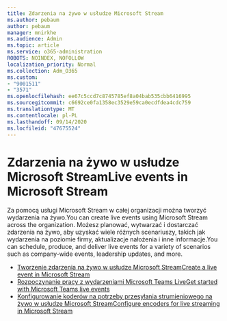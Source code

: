 ```yaml
---
title: Zdarzenia na żywo w usłudze Microsoft Stream
ms.author: pebaum
author: pebaum
manager: mnirkhe
ms.audience: Admin
ms.topic: article
ms.service: o365-administration
ROBOTS: NOINDEX, NOFOLLOW
localization_priority: Normal
ms.collection: Adm_O365
ms.custom:
- "9001511"
- "3571"
ms.openlocfilehash: ee67c5ccd7c8745785ef8a04bab535cbb6416995
ms.sourcegitcommit: c6692ce0fa1358ec3529e59ca0ecdfdea4cdc759
ms.translationtype: MT
ms.contentlocale: pl-PL
ms.lasthandoff: 09/14/2020
ms.locfileid: "47675524"
---
```

# <a name="live-events-in-microsoft-stream"></a><span data-ttu-id="11eab-102">Zdarzenia na żywo w usłudze Microsoft Stream</span><span class="sxs-lookup"><span data-stu-id="11eab-102">Live events in Microsoft Stream</span></span>

<span data-ttu-id="11eab-103">Za pomocą usługi Microsoft Stream w całej organizacji można tworzyć wydarzenia na żywo.</span><span class="sxs-lookup"><span data-stu-id="11eab-103">You can create live events using Microsoft Stream across the organization.</span></span> <span data-ttu-id="11eab-104">Możesz planować, wytwarzać i dostarczać zdarzenia na żywo, aby uzyskać wiele różnych scenariuszy, takich jak wydarzenia na poziomie firmy, aktualizacje nałożenia i inne informacje.</span><span class="sxs-lookup"><span data-stu-id="11eab-104">You can schedule, produce, and deliver live events for a variety of scenarios such as company-wide events, leadership updates, and more.</span></span>

- [<span data-ttu-id="11eab-105">Tworzenie zdarzenia na żywo w usłudze Microsoft Stream</span><span class="sxs-lookup"><span data-stu-id="11eab-105">Create a live event in Microsoft Stream</span></span>](https://docs.microsoft.com/stream/live-create-event)
- [<span data-ttu-id="11eab-106">Rozpoczynanie pracy z wydarzeniami Microsoft Teams Live</span><span class="sxs-lookup"><span data-stu-id="11eab-106">Get started with Microsoft Teams live events</span></span>](https://support.office.com/article/get-started-with-microsoft-teams-live-events-d077fec2-a058-483e-9ab5-1494afda578a)
- [<span data-ttu-id="11eab-107">Konfigurowanie koderów na potrzeby przesyłania strumieniowego na żywo w usłudze Microsoft Stream</span><span class="sxs-lookup"><span data-stu-id="11eab-107">Configure encoders for live streaming in Microsoft Stream</span></span>](https://docs.microsoft.com/stream/live-encoder-setup)
